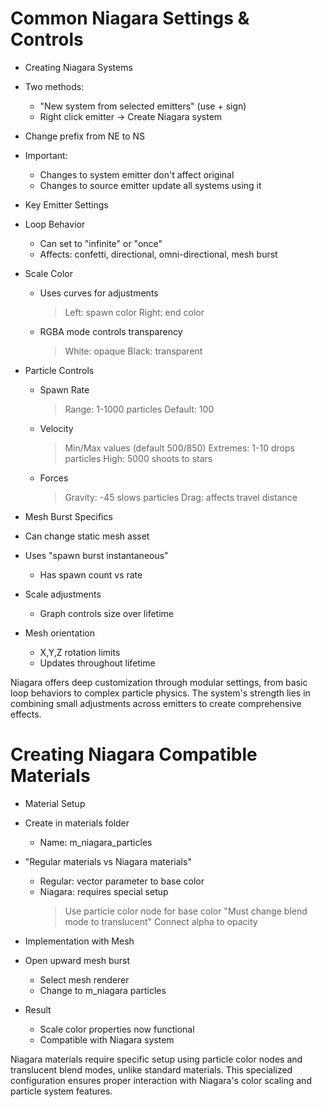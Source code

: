 # Common Niagara Settings & Controls

* Creating Niagara Systems
 * Two methods:
   - "New system from selected emitters" (use + sign)
   - Right click emitter -> Create Niagara system
 * Change prefix from NE to NS
 * Important: 
   - Changes to system emitter don't affect original
   - Changes to source emitter update all systems using it

* Key Emitter Settings
 * Loop Behavior
   - Can set to "infinite" or "once"
   - Affects: confetti, directional, omni-directional, mesh burst
 * Scale Color
   - Uses curves for adjustments
     > Left: spawn color
     > Right: end color
   - RGBA mode controls transparency
     > White: opaque
     > Black: transparent

 * Particle Controls
   - Spawn Rate
     > Range: 1-1000 particles
     > Default: 100
   - Velocity
     > Min/Max values (default 500/850)
     > Extremes: 1-10 drops particles
     > High: 5000 shoots to stars
   - Forces
     > Gravity: -45 slows particles
     > Drag: affects travel distance

* Mesh Burst Specifics
 * Can change static mesh asset
 * Uses "spawn burst instantaneous"
   - Has spawn count vs rate
 * Scale adjustments
   - Graph controls size over lifetime
 * Mesh orientation
   - X,Y,Z rotation limits
   - Updates throughout lifetime

Niagara offers deep customization through modular settings, from basic loop behaviors to complex particle physics. The system's strength lies in combining small adjustments across emitters to create comprehensive effects.

# Creating Niagara Compatible Materials

* Material Setup
 * Create in materials folder
   - Name: m_niagara_particles
 * "Regular materials vs Niagara materials"
   - Regular: vector parameter to base color
   - Niagara: requires special setup
     > Use particle color node for base color
     > "Must change blend mode to translucent"
     > Connect alpha to opacity

* Implementation with Mesh
 * Open upward mesh burst
   - Select mesh renderer
   - Change to m_niagara particles
 * Result
   - Scale color properties now functional
   - Compatible with Niagara system

Niagara materials require specific setup using particle color nodes and translucent blend modes, unlike standard materials. This specialized configuration ensures proper interaction with Niagara's color scaling and particle system features.